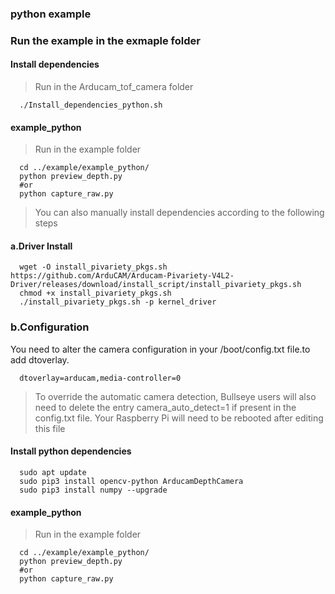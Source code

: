 
### python example
### Run the example in the exmaple folder
#### Install dependencies
> Run in the Arducam_tof_camera folder
```Shell
  ./Install_dependencies_python.sh
```
#### example_python
> Run in the example folder
```Shell
  cd ../example/example_python/
  python preview_depth.py
  #or
  python capture_raw.py
```
> You can also manually install dependencies according to the following steps
#### a.Driver Install
```Shell
  wget -O install_pivariety_pkgs.sh https://github.com/ArduCAM/Arducam-Pivariety-V4L2-Driver/releases/download/install_script/install_pivariety_pkgs.sh
  chmod +x install_pivariety_pkgs.sh
  ./install_pivariety_pkgs.sh -p kernel_driver
```
### b.Configuration
You need to alter the camera configuration in your /boot/config.txt file.to add dtoverlay.
```Shell
  dtoverlay=arducam,media-controller=0
```
> To override the automatic camera detection, Bullseye users will also need to delete the entry camera_auto_detect=1 if present in the config.txt file. Your Raspberry Pi will need to be rebooted after editing this file
#### Install python dependencies
```Shell
  sudo apt update
  sudo pip3 install opencv-python ArducamDepthCamera
  sudo pip3 install numpy --upgrade
```
#### example_python
> Run in the example folder
```Shell
  cd ../example/example_python/
  python preview_depth.py
  #or
  python capture_raw.py
```